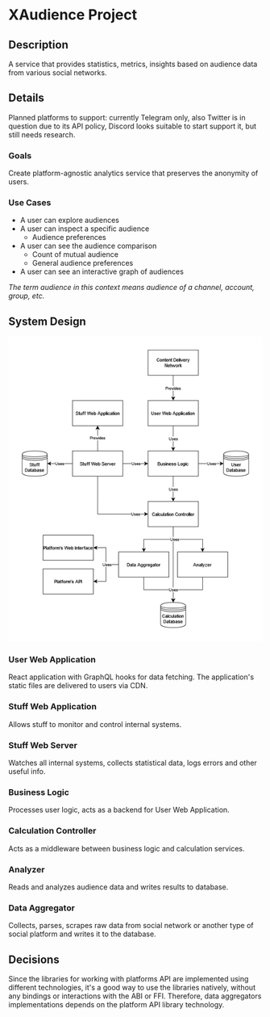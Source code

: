 # XAudience Project

## Description
A service that provides statistics, metrics, insights based on audience data from various social networks.

## Details
Planned platforms to support: currently Telegram only, also Twitter is in question due to its API policy, Discord looks suitable to start support it, but still needs research.

### Goals
Create platform-agnostic analytics service that preserves the anonymity of users.

### Use Cases
- A user can explore audiences
- A user can inspect a specific audience
    - Audience preferences
- A user can see the audience comparison
    - Count of mutual audience
    - General audience preferences
- A user can see an interactive graph of audiences

*The term audience in this context means audience of a channel, account, group, etc.*

## System Design
![System design](assets/system-design.drawio.png)

### User Web Application
React application with GraphQL hooks for data fetching. The application's static files are delivered to users via CDN.

### Stuff Web Application
Allows stuff to monitor and control internal systems.

### Stuff Web Server
Watches all internal systems, collects statistical data, logs errors and other useful info.

### Business Logic
Processes user logic, acts as a backend for User Web Application.

### Calculation Controller
Acts as a middleware between business logic and calculation services.

### Analyzer
Reads and analyzes audience data and writes results to database.

### Data Aggregator
Collects, parses, scrapes raw data from social network or another type of social platform and writes it to the database.

## Decisions
Since the libraries for working with platforms API are implemented using different technologies, it's a good way to use the libraries natively, without any bindings or interactions with the ABI or FFI. Therefore, data aggregators implementations depends on the platform API library technology.
